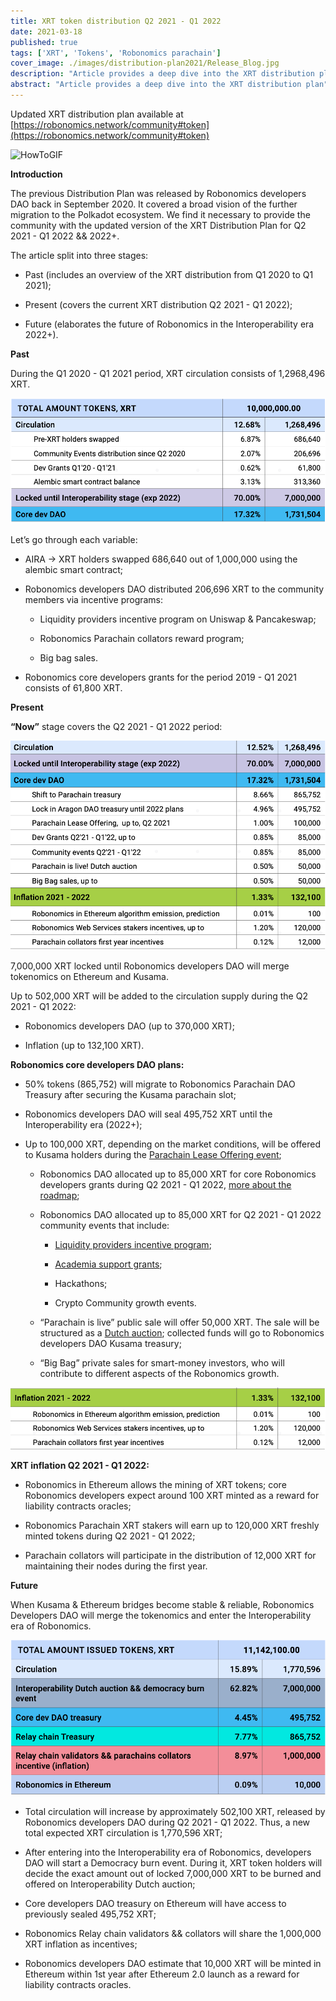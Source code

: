 ```yaml
---
title: XRT token distribution Q2 2021 - Q1 2022
date: 2021-03-18
published: true
tags: ['XRT', 'Tokens', 'Robonomics parachain']
cover_image: ./images/distribution-plan2021/Release_Blog.jpg
description: "Article provides a deep dive into the XRT distribution plan"
abstract: "Article provides a deep dive into the XRT distribution plan"
---
```


Updated XRT distribution plan available at [https://robonomics.network/community#token](https://robonomics.network/community#token)

![HowToGIF](./images/distribution-plan2021/XRTdisthowto.gif)

**Introduction**

The previous Distribution Plan was released by Robonomics developers DAO back in September 2020. It covered a broad vision of the further migration to the Polkadot ecosystem. We find it necessary to provide the community with the updated version of the XRT Distribution Plan for Q2 2021 - Q1 2022 && 2022+.

The article split into three stages:

- Past (includes an overview of the XRT distribution from Q1 2020 to Q1 2021);

- Present (covers the current XRT distribution Q2 2021 - Q1 2022);

- Future (elaborates the future of Robonomics in the Interoperability era 2022+).

**Past**

During the Q1 2020 - Q1 2021 period, XRT circulation consists of 1,2968,496 XRT.

![2020-2021](./images/distribution-plan2021/CircNow.png)

Let’s go through each variable:
- AIRA -> XRT holders swapped 686,640 out of 1,000,000 using the alembic smart contract;

- Robonomics developers DAO distributed 206,696 XRT to the community members via incentive programs:

  - Liquidity providers incentive program on Uniswap & Pancakeswap;

  - Robonomics Parachain collators reward program;

  - Big bag sales.

- Robonomics core developers grants for the period 2019 - Q1 2021 consists of 61,800 XRT.


**Present**

**“Now”** stage covers the Q2 2021 - Q1 2022 period:

![now2021](./images/distribution-plan2021/Total2021.png)

7,000,000 XRT locked until Robonomics developers DAO will merge tokenomics on Ethereum and Kusama.

Up to 502,000 XRT will be added to the circulation supply during the Q2 2021 - Q1 2022:

  - Robonomics developers DAO (up to 370,000 XRT);

  - Inflation (up to 132,100 XRT).

**Robonomics core developers DAO plans:**
- 50% tokens (865,752) will migrate to Robonomics Parachain DAO Treasury after securing the Kusama parachain slot;

- Robonomics developers DAO will seal 495,752 XRT until the Interoperability era (2022+);

- Up to 100,000 XRT, depending on the market conditions, will be offered to Kusama holders during the [Parachain Lease Offering event](https://robonomics.network/blog/robonomics-parachain-lease-offering/);

  - Robonomics DAO allocated up to 85,000 XRT for core Robonomics developers grants during Q2 2021 - Q1 2022, [more about the roadmap](https://robonomics.network/blog/roadmap-2021/);

  - Robonomics DAO allocated up to 85,000 XRT for Q2 2021 - Q1 2022 community events that include:

    - [Liquidity providers incentive program](https://www.robonomics.events/#/liquidity);

    - [Academia support grants](https://robonomics.network/land/support-academia/);

    - Hackathons;

    - Crypto Community growth events.

  - “Parachain is live” public sale will offer 50,000 XRT. The sale will be structured as a [Dutch auction](https://www.investopedia.com/terms/d/dutchauction.asp#:~:text=A%20Dutch%20auction%20is%20a,terms%20of%20quantity%20and%20price.); collected funds will go to Robonomics developers DAO Kusama treasury;

  - “Big Bag” private sales for smart-money investors, who will contribute to different aspects of the Robonomics growth.

![inf](./images/distribution-plan2021/Inflation.png)

**XRT inflation Q2 2021 - Q1 2022:**

- Robonomics in Ethereum allows the mining of XRT tokens; core Robonomics developers expect around 100 XRT minted as a reward for liability contracts oracles;

- Robonomics Parachain XRT stakers will earn up to 120,000 XRT freshly minted tokens during Q2 2021 - Q1 2022;

- Parachain collators will participate in the distribution of 12,000 XRT for maintaining their nodes during the first year.

**Future**

When Kusama & Ethereum bridges become stable & reliable, Robonomics Developers DAO will merge the tokenomics and enter the Interoperability era of Robonomics.

![fut](./images/distribution-plan2021/TotalAmount.png)

- Total circulation will increase by approximately 502,100 XRT, released by Robonomics developers DAO during Q2 2021 - Q1 2022. Thus, a new total expected XRT circulation is 1,770,596 XRT;

- After entering into the Interoperability era of Robonomics, developers DAO will start a Democracy burn event. During it, XRT token holders will decide the exact amount out of locked 7,000,000 XRT to be burned and offered on Interoperability Dutch auction;

- Core developers DAO treasury on Ethereum will have access to previously sealed 495,752 XRT;

- Robonomics Relay chain validators && collators will share the 1,000,000 XRT inflation as incentives;

- Robonomics developers DAO estimate that 10,000 XRT will be minted in Ethereum within 1st year after Ethereum 2.0 launch as a reward for liability contracts oracles.

